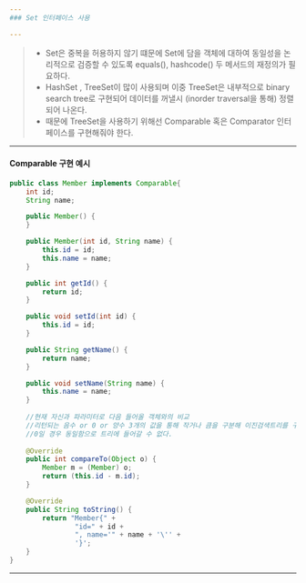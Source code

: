 ```yaml
---
### Set 인터페이스 사용

---
```



>- Set은 중복을 허용하지 않기 떄문에 Set에 담을 객체에 대하여 
> 동일성을 논리적으로 검증할 수 있도록 equals(), hashcode()
> 두 메서드의 재정의가 필요하다.
>- HashSet  , TreeSet이 많이 사용되며 이중 TreeSet은 내부적으로
> binary search tree로 구현되어 데이터를 꺼낼시 (inorder traversal을 통해) 정렬 되어 나온다. 
>- 때문에 TreeSet을 사용하기 위해선 Comparable 혹은 Comparator 인터페이스를 구현해줘야 한다.

---
#### Comparable 구현 예시
```java
public class Member implements Comparable{
    int id;
    String name;

    public Member() {
    }

    public Member(int id, String name) {
        this.id = id;
        this.name = name;
    }

    public int getId() {
        return id;
    }

    public void setId(int id) {
        this.id = id;
    }

    public String getName() {
        return name;
    }

    public void setName(String name) {
        this.name = name;
    }
    
    //현재 자신과 파라미터로 다음 들어올 객체와의 비교 
    //리턴되는 음수 or 0 or 양수 3개의 값을 통해 작거나 큼을 구분해 이진검색트리를 구성하게 된다.
    //0일 경우 동일함으로 트리에 들어갈 수 없다.
    
    @Override
    public int compareTo(Object o) {
        Member m = (Member) o;
        return (this.id - m.id);
    }

    @Override
    public String toString() {
        return "Member{" +
                "id=" + id +
                ", name='" + name + '\'' +
                '}';
    }
}
```
---


